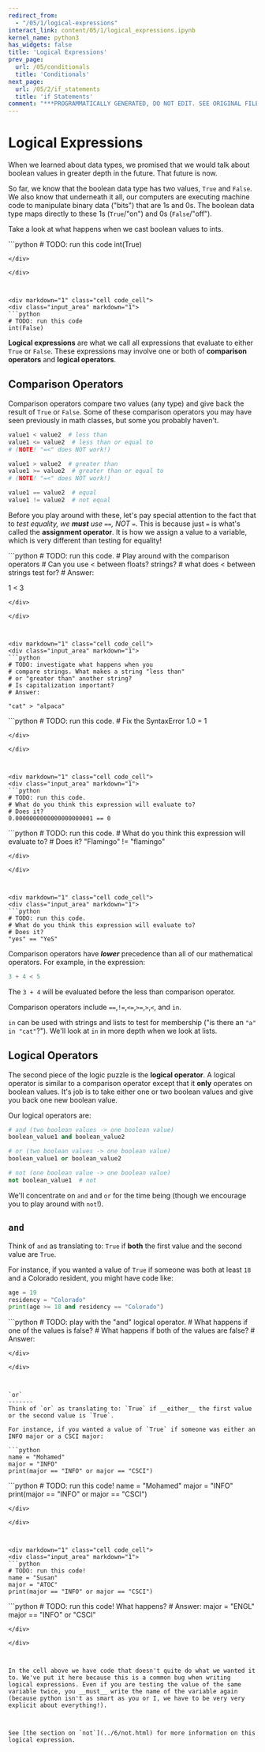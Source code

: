 ```yaml
---
redirect_from:
  - "/05/1/logical-expressions"
interact_link: content/05/1/logical_expressions.ipynb
kernel_name: python3
has_widgets: false
title: 'Logical Expressions'
prev_page:
  url: /05/conditionals
  title: 'Conditionals'
next_page:
  url: /05/2/if_statements
  title: 'if Statements'
comment: "***PROGRAMMATICALLY GENERATED, DO NOT EDIT. SEE ORIGINAL FILES IN /content***"
---
```



Logical Expressions
===============

When we learned about data types, we promised that we would talk about boolean values in greater depth in the future. That future is now.

So far, we know that the boolean data type has two values, `True` and `False`. We also know that underneath it all, our computers are executing machine code to manipulate binary data ("bits") that are 1s and 0s. The boolean data type maps directly to these 1s (`True`/"on") and 0s (`False`/"off").

Take a look at what happens when we cast boolean values to ints.



<div markdown="1" class="cell code_cell">
<div class="input_area" markdown="1">
```python
# TODO: run this code
int(True)

```
</div>

</div>



<div markdown="1" class="cell code_cell">
<div class="input_area" markdown="1">
```python
# TODO: run this code
int(False)

```
</div>

</div>



__Logical expressions__ are what we call all expressions that evaluate to either `True` or `False`. These expressions may involve one or both of __comparison operators__ and __logical operators__.



Comparison Operators
------------

Comparison operators compare two values (any type) and give back the result of `True` or `False`. Some of these comparison operators you may have seen previously in math classes, but some you probably haven't.

```python
value1 < value2  # less than
value1 <= value2  # less than or equal to 
# (NOTE! "=<" does NOT work!)

value1 > value2  # greater than
value1 >= value2  # greater than or equal to 
# (NOTE! "=<" does NOT work!)

value1 == value2  # equal
value1 != value2  # not equal


```

Before you play around with these, let's pay special attention to the fact that to *test equality, we __must__ use `==`, NOT `=`*. This is because just `=` is what's called the __assignment operator__. It is how we assign a value to a variable, which is very different than testing for equality!




<div markdown="1" class="cell code_cell">
<div class="input_area" markdown="1">
```python
# TODO: run this code.
# Play around with the comparison operators
# Can you use < between floats? strings? 
# what does < between strings test for?
# Answer:

1 < 3 

```
</div>

</div>



<div markdown="1" class="cell code_cell">
<div class="input_area" markdown="1">
```python
# TODO: investigate what happens when you 
# compare strings. What makes a string "less than"
# or "greater than" another string?
# Is capitalization important?
# Answer:

"cat" > "alpaca"

```
</div>

</div>



<div markdown="1" class="cell code_cell">
<div class="input_area" markdown="1">
```python
# TODO: run this code.
# Fix the SyntaxError
1.0 = 1

```
</div>

</div>



<div markdown="1" class="cell code_cell">
<div class="input_area" markdown="1">
```python
# TODO: run this code.
# What do you think this expression will evaluate to?
# Does it?
0.0000000000000000000001 == 0

```
</div>

</div>



<div markdown="1" class="cell code_cell">
<div class="input_area" markdown="1">
```python
# TODO: run this code.
# What do you think this expression will evaluate to?
# Does it?
"Flamingo" != "flamingo"

```
</div>

</div>



<div markdown="1" class="cell code_cell">
<div class="input_area" markdown="1">
```python
# TODO: run this code.
# What do you think this expression will evaluate to?
# Does it?
"yes" == "YeS"

```
</div>

</div>



Comparison operators have *__lower__* precedence than all of our mathematical operators. For example, in the expression:

```python
3 + 4 < 5
```

The `3 + 4` will be evaluated before the less than comparison operator.

Comparison operators include `==`,`!=`,`<=`,`>=`,`>`,`<`, and `in`.

`in` can be used with strings and lists to test for membership ("is there an `"a" in "cat"`?"). We'll look at `in` in more depth when we look at lists.



Logical Operators
-------------

The second piece of the logic puzzle is the __logical operator__. A logical operator is similar to a comparison operator except that it __only__ operates on boolean values. It's job is to take either one or two boolean values and give you back one new boolean value.

Our logical operators are:

```python
# and (two boolean values -> one boolean value)
boolean_value1 and boolean_value2  

# or (two boolean values -> one boolean value)
boolean_value1 or boolean_value2

# not (one boolean value -> one boolean value)
not boolean_value1  # not
```

We'll concentrate on `and` and `or` for the time being (though we encourage you to play around with `not`!).

`and`
-------
Think of `and` as translating to: `True` if __both__ the first value and the second value are `True`.

For instance, if you wanted a value of `True` if someone was both at least `18` and a Colorado resident, you might have code like:

```python
age = 19
residency = "Colorado"
print(age >= 18 and residency == "Colorado")
```



<div markdown="1" class="cell code_cell">
<div class="input_area" markdown="1">
```python
# TODO: play with the "and" logical operator.
# What happens if one of the values is false?
# What happens if both of the values are false?
# Answer:


```
</div>

</div>



`or`
-------
Think of `or` as translating to: `True` if __either__ the first value or the second value is `True`.

For instance, if you wanted a value of `True` if someone was either an INFO major or a CSCI major:

```python
name = "Mohamed"
major = "INFO"
print(major == "INFO" or major == "CSCI")
```



<div markdown="1" class="cell code_cell">
<div class="input_area" markdown="1">
```python
# TODO: run this code!
name = "Mohamed"
major = "INFO"
print(major == "INFO" or major == "CSCI")

```
</div>

</div>



<div markdown="1" class="cell code_cell">
<div class="input_area" markdown="1">
```python
# TODO: run this code!
name = "Susan"
major = "ATOC"
print(major == "INFO" or major == "CSCI")

```
</div>

</div>



<div markdown="1" class="cell code_cell">
<div class="input_area" markdown="1">
```python
# TODO: run this code! What happens?
# Answer:
major = "ENGL"
major == "INFO" or "CSCI"

```
</div>

</div>



In the cell above we have code that doesn't quite do what we wanted it to. We've put it here because this is a common bug when writing logical expressions. Even if you are testing the value of the same variable twice, you __must__ write the name of the variable again (because python isn't as smart as you or I, we have to be very very explicit about everything!).



See [the section on `not`](../6/not.html) for more information on this logical expression.

